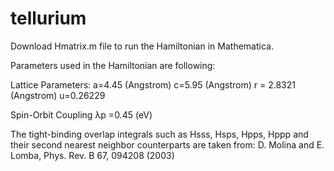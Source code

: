 # tellurium
Download Hmatrix.m file to run the Hamiltonian in Mathematica.

Parameters used in the Hamiltonian are following:

Lattice Parameters:
a=4.45 (Angstrom)
c=5.95 (Angstrom)
r = 2.8321 (Angstrom)
u=0.26229

Spin-Orbit Coupling
λp =0.45 (eV)

The tight-binding overlap integrals such as Hsss, Hsps, Hpps, Hppp and their second nearest neighbor counterparts are taken from:
D. Molina and E. Lomba, Phys. Rev. B 67, 094208 (2003)

